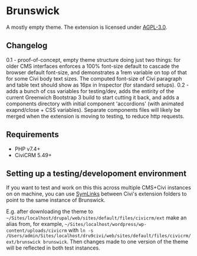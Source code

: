 # Brunswick

A mostly empty theme. The extension is licensed under [AGPL-3.0](LICENSE.txt).

## Changelog

0.1 - proof-of-concept, empty theme structure doing just two things: for older CMS interfaces enforces a 100% font-size default to cascade the browser default font-size, and demonstrates a 1rem variable on top of that for some Civi body text sizes. The computed font-size of Civi paragraph and table text should show as 16px in Inspector (for standard setups).
0.2 - adds a bunch of css variables for testing/dev, adds the entirity of the current Greenwich Bootstrap 3 build to start cutting it back, and adds a components directory with initial component 'accordions' (with animated exapnd/close + CSS variables). Separate components files will likely be merged when the extension is moving to testing, to reduce http requests.

## Requirements

* PHP v7.4+
* CiviCRM 5.49+

## Setting up a testing/developoment environment

If you want to test and work on this this across multiple CMS+Civi instances on on machine, you can use [SymLinks](https://en.wikipedia.org/wiki/Symbolic_link) between Civi's extension folders to point to the same instance of Brunswick.

E.g. after downloading the theme to `~/Sites/localhost/drupal/web/sites/default/files/civicrm/ext` make an alias from, for example,  `~/Sites/localhost/wordpress/wp-content/uploads/civicrm` with `ln -s /Users/admin/Sites/localhost/dru9civi/web/sites/default/files/civicrm/ext/brunswick brunswick`. Then changes made to one version of the theme will be reflected in both test instances.
